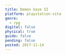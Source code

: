 ```yaml
---
title: Demon Gaze II
platform: playstation-vita
genre:
  - rpg
digital: false
physical: true
guide: false
pending: false
posted: 2017-11-14
---
```

